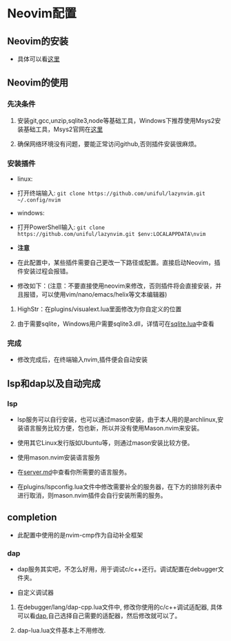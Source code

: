 # Neovim配置

## Neovim的安装

- 具体可以看[这里](https://github.com/neovim/neovim/wiki/Installing-Neovim)

## Neovim的使用

### 先决条件

1. 安装git,gcc,unzip,sqlite3,node等基础工具，Windows下推荐使用Msys2安装基础工具，Msys2官网在[这里](https://www.msys2.org)

2. 确保网络环境没有问题，要能正常访问github,否则插件安装很麻烦。

### 安装插件

- linux:

- 打开终端输入: `git clone https://github.com/uniful/lazynvim.git ~/.config/nvim`

- windows:

- 打开PowerShell输入: `git clone https://github.com/uniful/lazynvim.git $env:LOCALAPPDATA\nvim`

- **注意**

- 在此配置中，某些插件需要自己更改一下路径或配置。直接启动Neovim，插件安装过程会报错。

- 修改如下：(注意：不要直接使用neovim来修改，否则插件将会直接安装，并且报错，可以使用vim/nano/emacs/helix等文本编辑器)

1. HighStr：在plugins/visualext.lua里面修改为你自定义的位置

2. 由于需要sqlite，Windows用户需要sqlite3.dll，详情可在[sqlite.lua](https://github.com/kkharji/sqlite.lua)中查看

### 完成

- 修改完成后，在终端输入nvim,插件便会自动安装

## lsp和dap以及自动完成

### lsp

- lsp服务可以自行安装，也可以通过mason安装，由于本人用的是archlinux,安装语言服务比较方便，包也新，所以并没有使用Mason.nvim来安装。

- 使用其它Linux发行版如Ubuntu等，则通过mason安装比较方便。

- 使用mason.nvim安装语言服务

- 在[server.md](https://github.com/neovim/nvim-lspconfig/blob/master/doc/server_configurations.md)中查看你所需要的语言服务。

- 在plugins/lspconfig.lua文件中修改需要补全的服务器，在下方的排除列表中进行取消，则mason.nvim插件会自行安装所需的服务。

## completion

- 此配置中使用的是nvim-cmp作为自动补全框架

### dap

- dap服务其实吧，不怎么好用，用于调试c/c++还行。调试配置在debugger文件夹。

- 自定义调试器

1. 在debugger/lang/dap-cpp.lua文件中, 修改你使用的c/c++调试适配器, 具体可以看[dap](https://github.com/mfussenegger/nvim-dap/wiki/Debug-Adapter-installation),自己选择自己需要的适配器，然后修改就可以了。

2. dap-lua.lua文件基本上不用修改.
